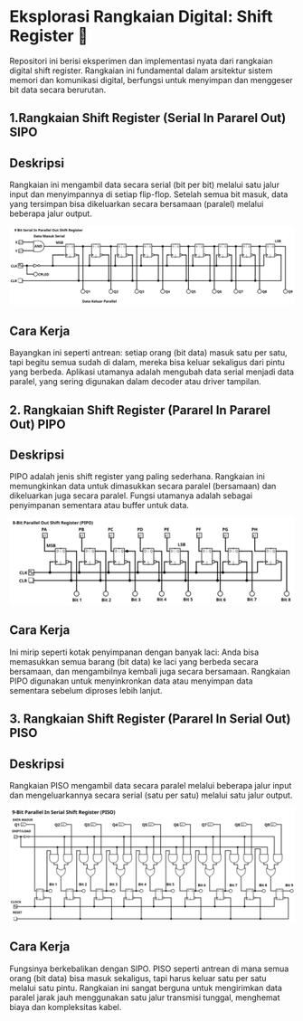 # Eksplorasi Rangkaian Digital: Shift Register 💾
Repositori ini berisi eksperimen dan implementasi nyata dari rangkaian digital shift register. 
Rangkaian ini fundamental dalam arsitektur sistem memori dan komunikasi digital, 
berfungsi untuk menyimpan dan menggeser bit data secara berurutan.

## 1.Rangkaian Shift Register (Serial In Pararel Out) SIPO

## Deskripsi
Rangkaian ini mengambil data secara serial (bit per bit) melalui satu jalur input dan menyimpannya di setiap flip-flop. 
Setelah semua bit masuk, data yang tersimpan bisa dikeluarkan secara bersamaan (paralel) melalui beberapa jalur output.

![Register_SIPO](Docs/SIPO.svg)

## Cara Kerja
Bayangkan ini seperti antrean: setiap orang (bit data) masuk satu per satu, tapi begitu semua sudah di dalam, 
mereka bisa keluar sekaligus dari pintu yang berbeda. Aplikasi utamanya adalah mengubah data serial 
menjadi data paralel, yang sering digunakan dalam decoder atau driver tampilan.

## 2. Rangkaian Shift Register (Pararel In Pararel Out) PIPO

## Deskripsi 
PIPO adalah jenis shift register yang paling sederhana. Rangkaian ini memungkinkan data untuk dimasukkan secara paralel (bersamaan) 
dan dikeluarkan juga secara paralel. Fungsi utamanya adalah sebagai penyimpanan sementara atau buffer untuk data.

![Register_PIPO](Docs/PIPO.svg)

## Cara Kerja 
Ini mirip seperti kotak penyimpanan dengan banyak laci: Anda bisa memasukkan semua barang (bit data) ke laci yang berbeda secara bersamaan, 
dan mengambilnya kembali juga secara bersamaan. Rangkaian PIPO digunakan untuk menyinkronkan data atau menyimpan data sementara sebelum diproses lebih lanjut.

## 3. Rangkaian Shift Register (Pararel In Serial Out) PISO

## Deskripsi
Rangkaian PISO mengambil data secara paralel melalui beberapa jalur input dan mengeluarkannya secara serial (satu per satu) melalui satu jalur output.

![Register_PISO](Docs/PISO.svg)

## Cara Kerja
Fungsinya berkebalikan dengan SIPO. PISO seperti antrean di mana semua orang (bit data) bisa masuk sekaligus, tapi harus keluar satu per satu melalui satu pintu. 
Rangkaian ini sangat berguna untuk mengirimkan data paralel jarak jauh menggunakan satu jalur transmisi tunggal, menghemat biaya dan kompleksitas kabel.



